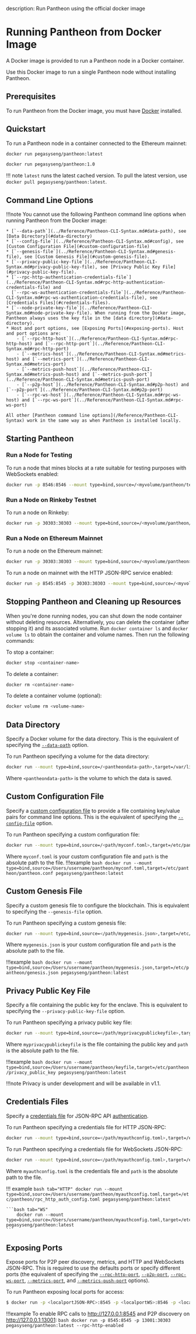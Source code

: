 description: Run Pantheon using the official docker image
<!--- END of page meta data -->

# Running Pantheon from Docker Image

A Docker image is provided to run a Pantheon node in a Docker container. 

Use this Docker image to run a single Pantheon node without installing Pantheon. 

## Prerequisites

To run Pantheon from the Docker image, you must have [Docker](https://docs.docker.com/install/) installed.  

## Quickstart

To run a Pantheon node in a container connected to the Ethereum mainnet: 

```bash tab="latest"
docker run pegasyseng/pantheon:latest
```

```bash tab="1.0"
docker run pegasyseng/pantheon:1.0
```

!!! note
    `latest` runs the latest cached version. To pull the latest version, use `docker pull pegasyseng/pantheon:latest`. 
 
## Command Line Options 
 
!!!note
    You cannot use the following Pantheon command line options when running Pantheon from the Docker image:
    
    * [`--data-path`](../Reference/Pantheon-CLI-Syntax.md#data-path), see [Data Directory](#data-directory)
    * [`--config-file`](../Reference/Pantheon-CLI-Syntax.md#config), see [Custom Configuration File](#custom-configuration-file)
    * [`--genesis-file`](../Reference/Pantheon-CLI-Syntax.md#genesis-file), see [Custom Genesis File](#custom-genesis-file).
    * [`--privacy-public-key-file`](../Reference/Pantheon-CLI-Syntax.md#privacy-public-key-file), see [Privacy Public Key File](#privacy-public-key-file).
    * [`--rpc-http-authentication-credentials-file`](../Reference/Pantheon-CLI-Syntax.md#rpc-http-authentication-credentials-file) and
      [`--rpc-ws-authentication-credentials-file`](../Reference/Pantheon-CLI-Syntax.md#rpc-ws-authentication-credentials-file), see [Credentials Files](#credentials-files).
    * [`--node-private-key-file`](../Reference/Pantheon-CLI-Syntax.md#node-private-key-file). When running from the Docker image, 
    Pantheon always uses the key file in the [data directory](#data-directory). 
    * Host and port options, see [Exposing Ports](#exposing-ports). Host and port options are: 
        - [`--rpc-http-host`](../Reference/Pantheon-CLI-Syntax.md#rpc-http-host) and [`--rpc-http-port`](../Reference/Pantheon-CLI-Syntax.md#rpc-http-port)
        - [`--metrics-host`](../Reference/Pantheon-CLI-Syntax.md#metrics-host) and [`--metrics-port`](../Reference/Pantheon-CLI-Syntax.md#metrics-port)
        - [`--metrics-push-host`](../Reference/Pantheon-CLI-Syntax.md#metrics-push-host) and [`--metrics-push-port`](../Reference/Pantheon-CLI-Syntax.md#metrics-push-port)
        - [`--p2p-host`](../Reference/Pantheon-CLI-Syntax.md#p2p-host) and [`--p2p-port`](../Reference/Pantheon-CLI-Syntax.md#p2p-port)
        - [`--rpc-ws-host`](../Reference/Pantheon-CLI-Syntax.md#rpc-ws-host) and [`--rpc-ws-port`](../Reference/Pantheon-CLI-Syntax.md#rpc-ws-port)
    
    All other [Pantheon command line options](/Reference/Pantheon-CLI-Syntax) work in the same way as when Pantheon is installed locally.
 
## Starting Pantheon 

### Run a Node for Testing 

To run a node that mines blocks at a rate suitable for testing purposes with WebSockets enabled: 
```bash
docker run -p 8546:8546 --mount type=bind,source=/<myvolume/pantheon/testnode>,target=/var/lib/pantheon pegasyseng/pantheon:latest --miner-enabled --miner-coinbase fe3b557e8fb62b89f4916b721be55ceb828dbd73 --rpc-http-cors-origins="all" --rpc-ws-enabled --network=dev
```

### Run a Node on Rinkeby Testnet 

To run a node on Rinkeby: 
```bash
docker run -p 30303:30303 --mount type=bind,source=/<myvolume/pantheon/rinkeby>,target=/var/lib/pantheon pegasyseng/pantheon:latest --network=rinkeby
```

### Run a Node on Ethereum Mainnet 

To run a node on the Ethereum mainnet: 

```bash
docker run -p 30303:30303 --mount type=bind,source=/<myvolume/pantheon>,target=/var/lib/pantheon pegasyseng/pantheon:latest
```

To run a node on mainnet with the HTTP JSON-RPC service enabled: 
```bash
docker run -p 8545:8545 -p 30303:30303 --mount type=bind,source=/<myvolume/pantheon>,target=/var/lib/pantheon pegasyseng/pantheon:latest --rpc-http-enabled
```

## Stopping Pantheon and Cleaning up Resources

When you're done running nodes, you can shut down the node container without deleting resources. Alternatively, you can delete the container (after stopping it) and its associated volume. Run `docker container ls` and `docker volume ls` to obtain the container and volume names. Then run the following commands:

To stop a container:
```bash
docker stop <container-name>
```

To delete a container:
```bash
docker rm <container-name>
```

To delete a container volume (optional):
```bash
docker volume rm <volume-name>
```

## Data Directory 

Specify a Docker volume for the data directory. This is the equivalent of specifying the [`--data-path`](../Reference/Pantheon-CLI-Syntax.md#data-path) option. 

To run Pantheon specifying a volume for the data directory: 

```bash
docker run --mount type=bind,source=/<pantheondata-path>,target=/var/lib/pantheon pegasyseng/pantheon:latest

``` 

Where `<pantheondata-path>` is the volume to which the data is saved.  

## Custom Configuration File 

Specify a [custom configuration file](../Configuring-Pantheon/Using-Configuration-File.md) to provide a file containing key/value pairs for command line options. This is the equivalent of specifying the [`--config-file`](../Reference/Pantheon-CLI-Syntax.md#config-file) option. 

To run Pantheon specifying a custom configuration file: 
```bash
docker run --mount type=bind,source=/<path/myconf.toml>,target=/etc/pantheon/pantheon.conf pegasyseng/pantheon:latest

```

Where `myconf.toml` is your custom configuration file and `path` is the absolute path to the file.
!!!example
    ```bash
    docker run --mount type=bind,source=/Users/username/pantheon/myconf.toml,target=/etc/pantheon/pantheon.conf pegasyseng/pantheon:latest
    ```

## Custom Genesis File 

Specify a custom genesis file to configure the blockchain. This is equivalent to specifying the `--genesis-file` option.

To run Pantheon specifying a custom genesis file: 
```bash
docker run --mount type=bind,source=</path/mygenesis.json>,target=/etc/pantheon/genesis.json pegasyseng/pantheon:latest
```

Where `mygenesis.json` is your custom configuration file and `path` is the absolute path to the file.

!!!example
    ```bash
    docker run --mount type=bind,source=/Users/username/pantheon/mygenesis.json,target=/etc/pantheon/genesis.json pegasyseng/pantheon:latest
    ```

## Privacy Public Key File

Specify a file containing the public key for the enclave. This is equivalent to specifying the `--privacy-public-key-file` option.     

To run Pantheon specifying a privacy public key file: 
```bash
docker run --mount type=bind,source=</path/myprivacypublickeyfile>,target=/etc/pantheon/privacy_public_key pegasyseng/pantheon:latest
```

Where `myprivacypublickeyfile` is the file containing the public key and `path` is the absolute path to the file. 

!!!example
    ```bash
    docker run --mount type=bind,source=/Users/username/pantheon/keyfile,target=/etc/pantheon/privacy_public_key pegasyseng/pantheon:latest
    ```
    
!!!note
    Privacy is under development and will be available in v1.1.

## Credentials Files 

Specify a [credentials file](../JSON-RPC-API/Authentication.md#credentials-file) for JSON-RPC API [authentication](../JSON-RPC-API/Authentication.md).

To run Pantheon specifying a credentials file for HTTP JSON-RPC: 
```bash
docker run --mount type=bind,source=</path/myauthconfig.toml>,target=/etc/pantheon/rpc_http_auth_config.toml pegasyseng/pantheon:latest
```

To run Pantheon specifying a credentials file for WebSockets JSON-RPC: 
```bash
docker run --mount type=bind,source=</path/myauthconfig.toml>,target=/etc/pantheon/rpc_ws_auth_config.toml pegasyseng/pantheon:latest
```

Where `myauthconfig.toml` is the credentials file and `path` is the absolute path to the file. 

!!! example
    ```bash tab="HTTP"
    docker run --mount type=bind,source=/Users/username/pantheon/myauthconfig.toml,target=/etc/pantheon/rpc_http_auth_config.toml pegasyseng/pantheon:latest
    ```
    
    ```bash tab="WS"
        docker run --mount type=bind,source=/Users/username/pantheon/myauthconfig.toml,target=/etc/pantheon/rpc_ws_auth_config.toml pegasyseng/pantheon:latest
    ```
    

## Exposing Ports

Expose ports for P2P peer discovery, metrics, and HTTP and WebSockets JSON-RPC. This is required to use the 
defaults ports or specify different ports (the equivalent of specifying the [`--rpc-http-port`](../Reference/Pantheon-CLI-Syntax.md#rpc-http-port), 
[`--p2p-port`](../Reference/Pantheon-CLI-Syntax.md#p2p-port), [`--rpc-ws-port`](../Reference/Pantheon-CLI-Syntax.md#rpc-ws-port), 
[`--metrics-port`](../Reference/Pantheon-CLI-Syntax.md#metrics-port), and [`--metrics-push-port`](../Reference/Pantheon-CLI-Syntax.md#metrics-push-port) 
options).

To run Pantheon exposing local ports for access: 
```bash
$ docker run -p <localportJSON-RPC>:8545 -p <localportWS>:8546 -p <localportP2P>:30303 pegasyseng/pantheon:latest --rpc-http-enabled --rpc-ws-enabled
```

!!!example
    To enable RPC calls to http://127.0.0.1:8545 and P2P discovery on http://127.0.0.1:13001:
    ```bash
    docker run -p 8545:8545 -p 13001:30303 pegasyseng/pantheon:latest --rpc-http-enabled
    ```
